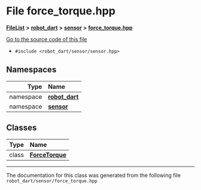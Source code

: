 

# File force\_torque.hpp



[**FileList**](files.md) **>** [**robot\_dart**](dir_166284c5f0440000a6384365f2a45567.md) **>** [**sensor**](dir_d1adb19f0b40b70b30ee0daf1901679b.md) **>** [**force\_torque.hpp**](force__torque_8hpp.md)

[Go to the source code of this file](force__torque_8hpp_source.md)



* `#include <robot_dart/sensor/sensor.hpp>`













## Namespaces

| Type | Name |
| ---: | :--- |
| namespace | [**robot\_dart**](namespacerobot__dart.md) <br> |
| namespace | [**sensor**](namespacerobot__dart_1_1sensor.md) <br> |


## Classes

| Type | Name |
| ---: | :--- |
| class | [**ForceTorque**](classrobot__dart_1_1sensor_1_1ForceTorque.md) <br> |



















































------------------------------
The documentation for this class was generated from the following file `robot_dart/sensor/force_torque.hpp`

